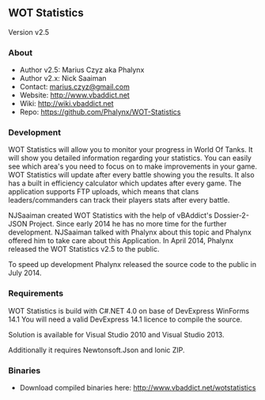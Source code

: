 WOT Statistics
------------------------------------
Version v2.5


### About
* Author v2.5: Marius Czyz aka Phalynx
* Author v2.x: Nick Saaiman
* Contact: marius.czyz@gmail.com
* Website: http://www.vbaddict.net
* Wiki: http://wiki.vbaddict.net
* Repo: https://github.com/Phalynx/WOT-Statistics


### Development
WOT Statistics will allow you to monitor your progress in World Of Tanks. It will show you detailed information regarding your statistics. You can easily see which area's you need to focus on to make improvements in your game. 
WOT Statistics will update after every battle showing you the results. It also has a built in efficiency calculator which updates after every game. The application supports FTP uploads, which means that clans leaders/commanders can track their players stats after every battle.

NJSaaiman created WOT Statistics with the help of vBAddict's Dossier-2-JSON Project. Since early 2014 he has no more time for the further development. NJSaaiman talked with Phalynx about this topic and Phalynx offered him to take care about this Application. In April 2014, Phalynx released the WOT Statistics v2.5 to the public.

To speed up development Phalynx released the source code to the public in July 2014.


### Requirements
WOT Statistics is build with C#.NET 4.0 on base of DevExpress WinForms 14.1
You will need a valid DevExpress 14.1 licence to compile the source.

Solution is available for Visual Studio 2010 and Visual Studio 2013.

Additionally it requires Newtonsoft.Json and Ionic ZIP.


### Binaries
* Download compiled binaries here: http://www.vbaddict.net/wotstatistics

